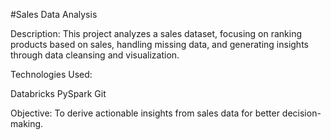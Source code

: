 #Sales Data Analysis

Description:
This project analyzes a sales dataset, focusing on ranking products based on sales, handling missing data, and generating insights through data cleansing and visualization.

Technologies Used:

Databricks
PySpark
Git

Objective:
To derive actionable insights from sales data for better decision-making.
